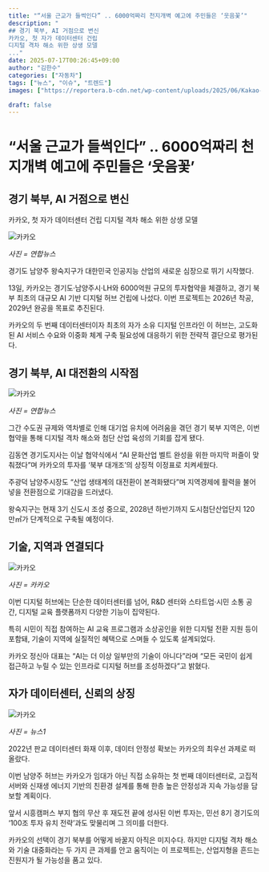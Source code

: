 ```yaml
---
title: "“서울 근교가 들썩인다” .. 6000억짜리 천지개벽 예고에 주민들은 ‘웃음꽃’"
description: "
## 경기 북부, AI 거점으로 변신
카카오, 첫 자가 데이터센터 건립
디지털 격차 해소 위한 상생 모델
..."
date: 2025-07-17T00:26:45+09:00
author: "김한수"
categories: ["자동차"]
tags: ["뉴스", "이슈", "트렌드"]
images: ["https://reportera.b-cdn.net/wp-content/uploads/2025/06/Kakao-ai-Namyangju-001-1024x576.jpg"]

draft: false
---
```


# “서울 근교가 들썩인다” .. 6000억짜리 천지개벽 예고에 주민들은 ‘웃음꽃’


## 경기 북부, AI 거점으로 변신
카카오, 첫 자가 데이터센터 건립
디지털 격차 해소 위한 상생 모델


![카카오](https://reportera.b-cdn.net/wp-content/uploads/2025/06/Kakao-ai-Namyangju-001-1024x576.jpg)

*사진 = 연합뉴스*

경기도 남양주 왕숙지구가 대한민국 인공지능 산업의 새로운 심장으로 뛰기 시작했다.

13일, 카카오는 경기도·남양주시·LH와 6000억원 규모의 투자협약을 체결하고, 경기 북부 최초의 대규모 AI 기반 디지털 허브 건립에 나섰다. 이번 프로젝트는 2026년 착공, 2029년 완공을 목표로 추진된다.

카카오의 두 번째 데이터센터이자 최초의 자가 소유 디지털 인프라인 이 허브는, 고도화된 AI 서비스 수요와 이중화 체계 구축 필요성에 대응하기 위한 전략적 결단으로 평가된다.


## 경기 북부, AI 대전환의 시작점


![카카오](https://reportera.b-cdn.net/wp-content/uploads/2025/06/3기-신도시-남양주-왕숙-지구-2-1024x673.jpg)

*사진 = 연합뉴스*

그간 수도권 규제와 역차별로 인해 대기업 유치에 어려움을 겪던 경기 북부 지역은, 이번 협약을 통해 디지털 격차 해소와 첨단 산업 육성의 기회를 잡게 됐다.

김동연 경기도지사는 이날 협약식에서 “AI 문화산업 벨트 완성을 위한 마지막 퍼즐이 맞춰졌다”며 카카오의 투자를 ‘북부 대개조’의 상징적 이정표로 치켜세웠다.

주광덕 남양주시장도 “산업 생태계의 대전환이 본격화됐다”며 지역경제에 활력을 불어넣을 전환점으로 기대감을 드러냈다.

왕숙지구는 현재 3기 신도시 조성 중으로, 2028년 하반기까지 도시첨단산업단지 120만㎡가 단계적으로 구축될 예정이다.


## 기술, 지역과 연결되다


![카카오](https://reportera.b-cdn.net/wp-content/uploads/2025/06/정신아-카카오-대표이사-3-1024x683.jpg)

*사진 = 카카오*

이번 디지털 허브에는 단순한 데이터센터를 넘어, R&D 센터와 스타트업·시민 소통 공간, 디지털 교육 플랫폼까지 다양한 기능이 집약된다.

특히 시민이 직접 참여하는 AI 교육 프로그램과 소상공인을 위한 디지털 전환 지원 등이 포함돼, 기술이 지역에 실질적인 혜택으로 스며들 수 있도록 설계되었다.

카카오 정신아 대표는 “AI는 더 이상 일부만의 기술이 아니다”라며 “모든 국민이 쉽게 접근하고 누릴 수 있는 인프라로 디지털 허브를 조성하겠다”고 밝혔다.


## 자가 데이터센터, 신뢰의 상징


![카카오](https://reportera.b-cdn.net/wp-content/uploads/2025/06/카카오-디지털-허브-4-1024x527.jpg)

*사진 = 뉴스1*

2022년 판교 데이터센터 화재 이후, 데이터 안정성 확보는 카카오의 최우선 과제로 떠올랐다.

이번 남양주 허브는 카카오가 임대가 아닌 직접 소유하는 첫 번째 데이터센터로, 고집적 서버와 신재생 에너지 기반의 친환경 설계를 통해 한층 높은 안정성과 지속 가능성을 담보할 계획이다.

앞서 시흥캠퍼스 부지 협의 무산 후 재도전 끝에 성사된 이번 투자는, 민선 8기 경기도의 ‘100조 투자 유치 전략’과도 맞물리며 그 의미를 더한다.

카카오의 선택이 경기 북부를 어떻게 바꿀지 아직은 미지수다. 하지만 디지털 격차 해소와 기술 대중화라는 두 가지 큰 과제를 안고 움직이는 이 프로젝트는, 산업지형을 흔드는 진원지가 될 가능성을 품고 있다.
